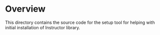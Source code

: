 # Overview

This directory contains the source code for the setup tool for helping with initial installation of Instructor library.
